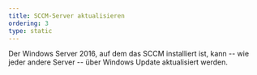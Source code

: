 ```yaml
---
title: SCCM-Server aktualisieren
ordering: 3
type: static
---
```


Der Windows Server 2016, auf dem das SCCM installiert ist, kann -- wie jeder andere Server -- über Windows Update aktualisiert werden. 